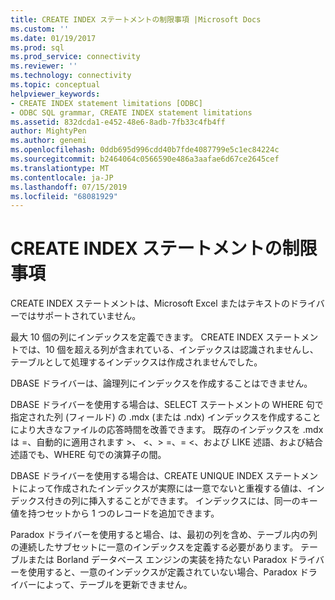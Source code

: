 ```yaml
---
title: CREATE INDEX ステートメントの制限事項 |Microsoft Docs
ms.custom: ''
ms.date: 01/19/2017
ms.prod: sql
ms.prod_service: connectivity
ms.reviewer: ''
ms.technology: connectivity
ms.topic: conceptual
helpviewer_keywords:
- CREATE INDEX statement limitations [ODBC]
- ODBC SQL grammar, CREATE INDEX statement limitations
ms.assetid: 832dcda1-e452-48e6-8adb-7fb33c4fb4ff
author: MightyPen
ms.author: genemi
ms.openlocfilehash: 0ddb695d996cdd40b7fde4087799e5c1ec84224c
ms.sourcegitcommit: b2464064c0566590e486a3aafae6d67ce2645cef
ms.translationtype: MT
ms.contentlocale: ja-JP
ms.lasthandoff: 07/15/2019
ms.locfileid: "68081929"
---
```

# <a name="create-index-statement-limitations"></a>CREATE INDEX ステートメントの制限事項
CREATE INDEX ステートメントは、Microsoft Excel またはテキストのドライバーではサポートされていません。  
  
 最大 10 個の列にインデックスを定義できます。 CREATE INDEX ステートメントでは、10 個を超える列が含まれている、インデックスは認識されませんし、テーブルとして処理するインデックスは作成されませんでした。  
  
 DBASE ドライバーは、論理列にインデックスを作成することはできません。  
  
 DBASE ドライバーを使用する場合は、SELECT ステートメントの WHERE 句で指定された列 (フィールド) の .mdx (または .ndx) インデックスを作成することにより大きなファイルの応答時間を改善できます。 既存のインデックスを .mdx は =、自動的に適用されます >、 \<、> =、= <、および LIKE 述語、および結合述語でも、WHERE 句での演算子の間。  
  
 DBASE ドライバーを使用する場合は、CREATE UNIQUE INDEX ステートメントによって作成されたインデックスが実際には一意でないと重複する値は、インデックス付きの列に挿入することができます。 インデックスには、同一のキー値を持つセットから 1 つのレコードを追加できます。  
  
 Paradox ドライバーを使用すると場合、は、最初の列を含め、テーブル内の列の連続したサブセットに一意のインデックスを定義する必要があります。 テーブルまたは Borland データベース エンジンの実装を持たない Paradox ドライバーを使用すると、一意のインデックスが定義されていない場合、Paradox ドライバーによって、テーブルを更新できません。
